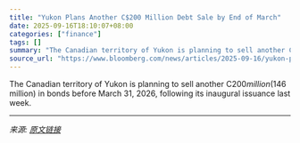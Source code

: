 ```yaml
---
title: "Yukon Plans Another C$200 Million Debt Sale by End of March"
date: 2025-09-16T18:10:07+08:00
categories: ["finance"]
tags: []
summary: "The Canadian territory of Yukon is planning to sell another C$200 million ($146 million) in bonds before March 31, 2026, following its inaugural issuance last week."
source_url: "https://www.bloomberg.com/news/articles/2025-09-16/yukon-plans-another-c-200-million-debt-sale-by-end-of-march"
---
```


The Canadian territory of Yukon is planning to sell another C$200 million ($146 million) in bonds before March 31, 2026, following its inaugural issuance last week.

---

*来源: [原文链接](https://www.bloomberg.com/news/articles/2025-09-16/yukon-plans-another-c-200-million-debt-sale-by-end-of-march)*
